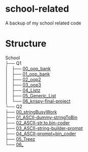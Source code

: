 # school-related
A backup of my school related code

# Structure
School   
├── Q1  
│   ├── [00_oop_bank](https://github.com/tzekid/school-related/blob/master/Q1/00_oop_bank)  
│   ├── [01_oop_bank](https://github.com/tzekid/school-related/blob/master/Q1/01_oop_bank)  
│   ├── [02_oop2](https://github.com/tzekid/school-related/blob/master/Q1/02_oop2)  
│   ├── [03_oop3](https://github.com/tzekid/school-related/blob/master/Q1/03_oop3)  
│   ├── [04_Listz](https://github.com/tzekid/school-related/blob/master/Q1/04_Listz)  
│   ├── [05_Generic_List](https://github.com/tzekid/school-related/blob/master/Q1/05_Generic_List)  
│   └── [06_krispy-final-project](https://github.com/tzekid/school-related/blob/master/Q1/06_krispy-final-project)  
└── Q2  
    ├── [00_stringBusyWork](https://github.com/tzekid/school-related/tree/master/Q2/00_stringBusyWork)  
    ├── [01_ASCII-dummy-stringToBin](https://github.com/tzekid/school-related/tree/master/Q2/01_ASCII-dummy-stringToBin)  
    ├── [02_ASCII-str.to.bin-coder](https://github.com/tzekid/school-related/tree/master/Q2/02_ASCII-str.to.bin-coder)  
    ├── [03_ASCII-string-builder-prompt](https://github.com/tzekid/school-related/tree/master/Q2/03_ASCII-string-builder-prompt)  
    ├── [04_ASCII-prompt+bin_coder](https://github.com/tzekid/school-related/tree/master/Q2/04_ASCII-prompt+bin_coder)  
    ├── [05_Treez](https://github.com/tzekid/school-related/tree/master/Q2/05_Treez)  
    └── [06_](https://github.com/tzekid/school-related/tree/master/Q2/06_)  
